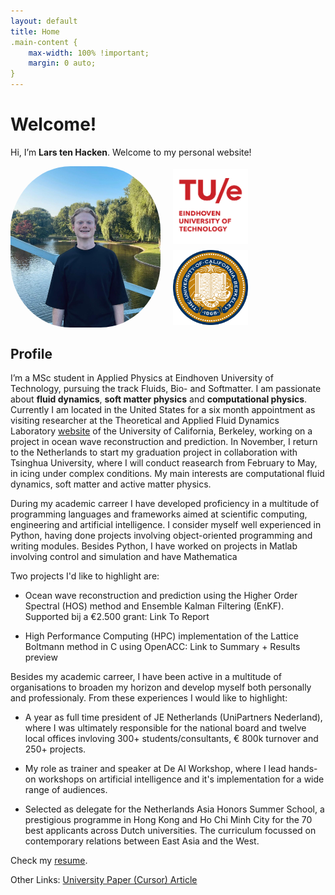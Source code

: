 ```yaml
---
layout: default
title: Home
.main-content { 
    max-width: 100% !important; 
    margin: 0 auto;
}
---
```

# Welcome!

Hi, I’m **Lars ten Hacken**. Welcome to my personal website!

<div style="display: flex; align-items: center; gap: 20px;">
  <img src="assets/profile.jpeg" alt="Profile picture" style="width: 240px; border-radius: 40%;">
  <div style="display: flex; flex-direction: column; gap: 10px;">
    <img src="assets/TUE.png" alt="TU Delft logo" style="width: 120px;">
    <img src="assets/Berkeley.png" alt="UC Berkeley logo" style="width: 120px;">
    </div>
</div>

## Profile
I’m a MSc student in Applied Physics at Eindhoven University of Technology, pursuing the track Fluids, Bio- and Softmatter. I am passionate about **fluid dynamics**, **soft matter physics** and **computational physics**. Currently I am located in the United States for a six month appointment as visiting researcher at the Theoretical and Applied Fluid Dynamics Laboratory [website](https://taflab.berkeley.edu/) of the University of California, Berkeley, working on a project in ocean wave reconstruction and prediction. In November, I return to the Netherlands to start my graduation project in collaboration with Tsinghua University, where I will conduct reasearch from February to May, in icing under complex conditions. My main interests are computational fluid dynamics, soft matter and active matter physics. 

During my academic carreer I have developed proficiency in a multitude of programming languages and frameworks aimed at scientific computing, engineering and artificial intelligence. I consider myself well experienced in Python, having done projects involving object-oriented programming and writing modules. Besides Python, I have worked on projects in Matlab involving control and simulation and have Mathematica 

Two projects I'd like to highlight are:

- Ocean wave reconstruction and prediction using the Higher Order Spectral (HOS) method and Ensemble Kalman Filtering (EnKF). Supported bij a €2.500 grant: Link To Report

- High Performance Computing (HPC) implementation of the Lattice Boltmann method in C using OpenACC: Link to Summary + Results preview

Besides my academic carreer, I have been active in a multitude of organisations to broaden my horizon and develop myself both personally and professionaly. From these experiences I would like to highlight: 

- A year as full time president of JE Netherlands (UniPartners Nederland), where I was ultimately responsible for the national board and twelve local offices invloving 300+ students/consultants, € 800k turnover and 250+ projects. 

- My role as trainer and speaker at De AI Workshop, where I lead hands-on workshops on artificial intelligence and it's implementation for a wide range of audiences. 

- Selected as delegate for the Netherlands Asia Honors Summer School, a prestigious programme in Hong Kong and Ho Chi Minh City for the 70 best applicants across Dutch universities. The curriculum focussed on contemporary relations between East Asia and the West.  

Check my [resume](assets/Lars_ten_Hacken_CV.pdf).

Other Links: 
[University Paper (Cursor) Article](https://www.cursor.tue.nl/en/campus/2025/juli/week-1/and-how-are-things-in-berkeley)
